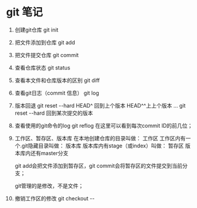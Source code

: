 # git 笔记

1. 创建git仓库
   git init

2. 把文件添加到仓库
   git add

3. 把文件提交仓库
   git commit

4. 查看仓库状态
   git status

5. 查看本文件和仓库版本的区别
   git diff

6. 查看git日志（commit 信息）
   git log

7. 版本回退
   git reset --hard HEAD^ 回到上个版本
       	     	    HEAD^^上上个版本
		    ...
   git reset --hard <commit ID>回到某次提交的版本

8. 查看使用的git命令的log
   git reflog
   在这里可以看到每次commit ID的前几位；

9. 工作区、暂存区、版本库
   在本地创建仓库的目录叫做：		工作区
   工作区内有一个.git隐藏目录叫做：	版本库
   版本库内有stage（或index）叫做：	暂存区
   版本库内还有master分支

   git add会把文件添加到暂存区，git commit会将暂存区的文件提交到当前分支；

   git管理的是修改，不是文件；

10. 撤销工作区的修改
    git checkout -- <file>